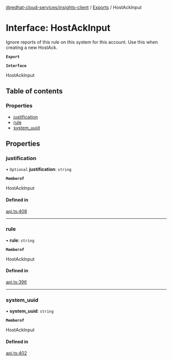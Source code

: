 [@redhat-cloud-services/insights-client](../README.md) / [Exports](../modules.md) / HostAckInput

# Interface: HostAckInput

Ignore reports of this rule on this system for this account.  Use this when creating a new HostAck.

**`Export`**

**`Interface`**

HostAckInput

## Table of contents

### Properties

- [justification](HostAckInput.md#justification)
- [rule](HostAckInput.md#rule)
- [system\_uuid](HostAckInput.md#system_uuid)

## Properties

### justification

• `Optional` **justification**: `string`

**`Memberof`**

HostAckInput

#### Defined in

[api.ts:408](https://github.com/RedHatInsights/javascript-clients/blob/master/packages/insights/api.ts#L408)

___

### rule

• **rule**: `string`

**`Memberof`**

HostAckInput

#### Defined in

[api.ts:396](https://github.com/RedHatInsights/javascript-clients/blob/master/packages/insights/api.ts#L396)

___

### system\_uuid

• **system\_uuid**: `string`

**`Memberof`**

HostAckInput

#### Defined in

[api.ts:402](https://github.com/RedHatInsights/javascript-clients/blob/master/packages/insights/api.ts#L402)
